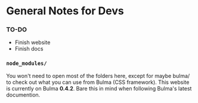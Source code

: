 # General Notes for Devs

### TO-DO
* Finish website
* Finish docs 

### `node_modules/`

You won't need to open most of the folders here, except for maybe bulma/ to
check out what you can use from Bulma (CSS framework). 
This website is currently on Bulma **0.4.2**. 
Bare this in mind when following Bulma's latest documention.